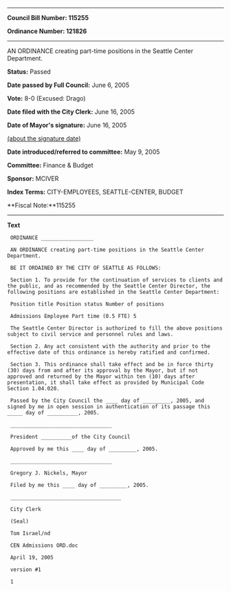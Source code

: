 

********

**Council Bill Number: 115255**
   
**Ordinance Number: 121826**
********

 AN ORDINANCE creating part-time positions in the Seattle Center Department.

**Status:** Passed
   
**Date passed by Full Council:** June 6, 2005
   
**Vote:** 8-0 (Excused: Drago)
   
**Date filed with the City Clerk:** June 16, 2005
   
**Date of Mayor's signature:** June 16, 2005
   
[(about the signature date)](/~public/approvaldate.htm)
   
   
   
**Date introduced/referred to committee:** May 9, 2005
   
**Committee:** Finance & Budget
   
**Sponsor:** MCIVER
   
   
**Index Terms:** CITY-EMPLOYEES, SEATTLE-CENTER, BUDGET

**Fiscal Note:**115255

********

**Text**
   
```
 ORDINANCE _________________

 AN ORDINANCE creating part-time positions in the Seattle Center Department.

 BE IT ORDAINED BY THE CITY OF SEATTLE AS FOLLOWS:

 Section 1. To provide for the continuation of services to clients and the public, and as recommended by the Seattle Center Director, the following positions are established in the Seattle Center Department:

 Position title Position status Number of positions

 Admissions Employee Part time (0.5 FTE) 5

 The Seattle Center Director is authorized to fill the above positions subject to civil service and personnel rules and laws.

 Section 2. Any act consistent with the authority and prior to the effective date of this ordinance is hereby ratified and confirmed.

 Section 3. This ordinance shall take effect and be in force thirty (30) days from and after its approval by the Mayor, but if not approved and returned by the Mayor within ten (10) days after presentation, it shall take effect as provided by Municipal Code Section 1.04.020.

 Passed by the City Council the ____ day of _________, 2005, and signed by me in open session in authentication of its passage this _____ day of __________, 2005.

 _________________________________

 President __________of the City Council

 Approved by me this ____ day of _________, 2005.

 _________________________________

 Gregory J. Nickels, Mayor

 Filed by me this ____ day of _________, 2005.

 ____________________________________

 City Clerk

 (Seal)

 Tom Israel/nd

 CEN Admissions ORD.doc

 April 19, 2005

 version #1

 1

```

